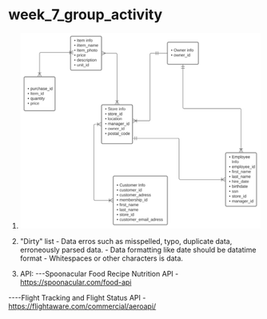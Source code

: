 # week_7_group_activity
1. ![data_model](week_7_group_activity.svg)





























2. "Dirty" list - Data erros such as misspelled, typo, duplicate data, erroneously parsed data.
                - Data formatting like date should be datatime format
                - Whitespaces or other characters is data.













3. API:
---Spoonacular Food Recipe Nutrition API - https://spoonacular.com/food-api

----Flight Tracking and Flight Status API - https://flightaware.com/commercial/aeroapi/